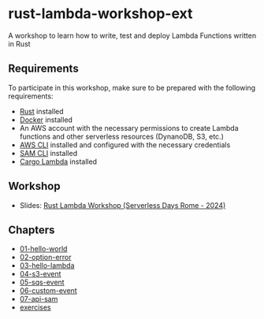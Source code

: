 # rust-lambda-workshop-ext

A workshop to learn how to write, test and deploy Lambda Functions written in
Rust

## Requirements

To participate in this workshop, make sure to be prepared with the following
requirements:

- [Rust](https://rustup.rs/) installed
- [Docker](https://www.docker.com/) installed
- An AWS account with the necessary permissions to create Lambda functions and
  other serverless resources (DynanoDB, S3, etc.)
- [AWS CLI](https://aws.amazon.com/cli/) installed and configured with the
  necessary credentials
- [SAM CLI](https://docs.aws.amazon.com/serverless-application-model/latest/developerguide/serverless-sam-cli-install.html)
  installed
- [Cargo Lambda](https://www.cargo-lambda.info/) installed

## Workshop

- Slides:
  [Rust Lambda Workshop (Serverless Days Rome -
  2024)](https://loige.link/rust-lambda-ws)

## Chapters

- [01-hello-world](/01-hello-world/README.md)
- [02-option-error](/02-option-error/README.md)
- [03-hello-lambda](/03-hello-lambda/README.md)
- [04-s3-event](/04-s3-event/README.md)
- [05-sqs-event](/05-sqs-event/README.md)
- [06-custom-event](/06-custom-event/README.md)
- [07-api-sam](/07-api-sam/README.md)
- [exercises](/exercises/README.md)
